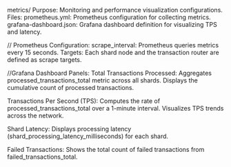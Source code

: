 metrics/
Purpose: Monitoring and performance visualization configurations.
Files:
prometheus.yml: Prometheus configuration for collecting metrics.
grafana-dashboard.json: Grafana dashboard definition for visualizing TPS and latency.


// Prometheus Configuration:
scrape_interval: Prometheus queries metrics every 15 seconds.
Targets: Each shard node and the transaction router are defined as scrape targets.

//Grafana Dashboard Panels:
Total Transactions Processed:
Aggregates processed_transactions_total metric across all shards.
Displays the cumulative count of processed transactions.

Transactions Per Second (TPS):
Computes the rate of processed_transactions_total over a 1-minute interval.
Visualizes TPS trends across the network.

Shard Latency:
Displays processing latency (shard_processing_latency_milliseconds) for each shard.

Failed Transactions:
Shows the total count of failed transactions from failed_transactions_total.
